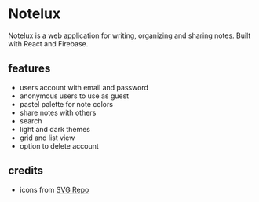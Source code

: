 # Notelux

Notelux is a web application for writing, organizing and sharing notes. Built with React and Firebase.

## features

- users account with email and password
- anonymous users to use as guest
- pastel palette for note colors
- share notes with others
- search
- light and dark themes
- grid and list view
- option to delete account

## credits

- icons from [SVG Repo](https://www.svgrepo.com/)
